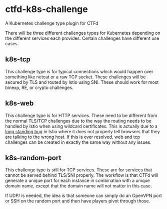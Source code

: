 # ctfd-k8s-challenge
A Kubernetes challenge type plugin for CTFd

There will be three different challenges types for Kubernetes depending on the different services each provides.  Certain challenges have different use cases.

## k8s-tcp

This challenge type is for typical connections which would happen over something like netcat or a raw TCP socket.  These challenges will be secured by TLS and routed by Istio using SNI.  These should work for most binexp, RE, or crypto challenges.

## k8s-web

This challenge type is for HTTP services.  These need to be different from the normal TLS/TCP challenges due to the way the routing needs to be handled by Istio when using wildcard certificates.  This is actually due to a [long standing bug](https://github.com/istio/istio/issues/13589) in Istio where it does not properly tell browsers that they are talking to the wrong host. If this is ever resolved, web and tcp challenges can be created in exactly the same way without any issues.

## k8s-random-port

This challenge type is still for TCP services.  These are for services that cannot be served behind TLS/SNI properly.  The workflow is that CTFd will generate a unique port for each instance in combination with a unique domain name, except that the domain name will not matter in this case.

If UDP/<insert obscure proto here> is needed, the idea is that someone can simply do an OpenVPN port or SSH on the random port and then have players pivot through those.
